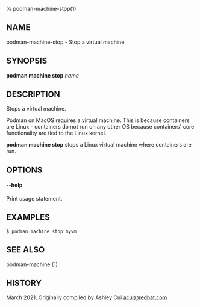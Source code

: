 % podman-machine-stop(1)

## NAME
podman\-machine\-stop - Stop a virtual machine

## SYNOPSIS
**podman machine stop** *name*

## DESCRIPTION

Stops a virtual machine.

Podman on MacOS requires a virtual machine. This is because containers are Linux -
containers do not run on any other OS because containers' core functionality are
tied to the Linux kernel.

**podman machine stop** stops a Linux virtual machine where containers are run.

## OPTIONS

#### **--help**

Print usage statement.

## EXAMPLES

```
$ podman machine stop myvm
```

## SEE ALSO
podman-machine (1)

## HISTORY
March 2021, Originally compiled by Ashley Cui <acui@redhat.com>

